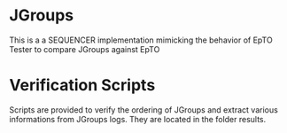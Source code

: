 # JGroups

This is a a SEQUENCER implementation mimicking the behavior of EpTO Tester to compare JGroups against EpTO

# Verification Scripts

Scripts are provided to verify the ordering of JGroups and extract various informations from JGroups logs. They are located in the folder results.
